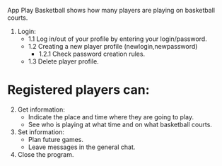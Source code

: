 

App Play Basketball shows how many players are playing on basketball courts.

1. Login:
    - 1.1 Log in/out of your profile by entering your login/password.
    - 1.2 Creating a new player profile (newlogin,newpassword)
        - 1.2.1 Check password creation rules.
    - 1.3 Delete player profile.


# Registered players can: 

2. Get information:
    - Indicate the place and time where they are going to play.
    - See who is playing at what time and on what basketball courts. 
3. Set information:
    - Plan future games.
    - Leave messages in the general chat.
4. Close the program.